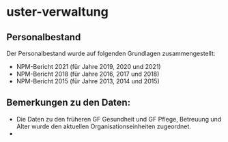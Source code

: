 # uster-verwaltung

## Personalbestand

Der Personalbestand wurde auf folgenden Grundlagen zusammengestellt: 
- NPM-Bericht 2021 (für Jahre 2019, 2020 und 2021)
- NPM-Bericht 2018 (für Jahre 2016, 2017 und 2018)
- NPM-Bericht 2015 (für Jahre 2013, 2014 und 2015)

Bemerkungen zu den Daten:
- 
- Die Daten zu den früheren GF Gesundheit und GF Pflege, Betreuung und Alter wurde den aktuellen Organisationseinheiten zugeordnet.
- 

